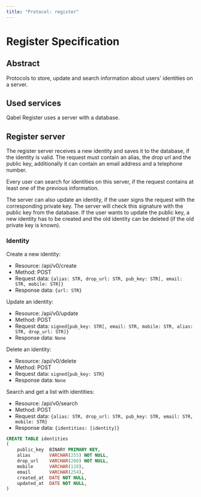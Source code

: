 ```yaml
---
title: "Protocol: register"
---
```

# Register Specification

## Abstract

Protocols to store, update and search information about users' identities on a server.

## Used services

Qabel Register uses a server with a database.

## Register server

The register server receives a new identity and saves it to the database, if the identity is valid. The request must contain an alias, the drop url and the public key, additionally it can contain an email address and a telephone number.

Every user can search for identities on this server, if the request contains at least one of the previous information.

The server can also update an identity, if the user signs the request with the corresponding private key. The server will check this signature with the public key from the database. If the user wants to update the public key, a new identity has to be created and the old identity can be deleted (if the old private key is known).

### Identity

Create a new identity:

* Resource: /api/v0/create
* Method: POST
* Request data: `{alias: STR, drop_url: STR, pub_key: STR[, email: STR, mobile: STR]}`
* Response data: `{url: STR}`


Update an identity:

* Resource: /api/v0/update
* Method: POST
* Request data: `signed{pub_key: STR[, email: STR, mobile: STR, alias: STR, drop_url: STR]}`
* Response data: `None`

Delete an identity:

* Resource: /api/v0/delete
* Method: POST
* Request data: `signed{pub_key: STR}`
* Response data: `None`

Search and get a list with identities:

* Resource: /api/v0/search
* Method: POST
* Request data: `{alias: STR, drop_url: STR, pub_key: STR, email: STR, mobile: STR}`
* Response data: `{identities: [identity]}`


```SQL
CREATE TABLE identities
(
    public_key  BINARY PRIMARY KEY,
    alias       VARCHAR(255) NOT NULL,
    drop_url    VARCHAR(200) NOT NULL,
    mobile      VARCHAR(128),
    email       VARCHAR(254),
    created_at  DATE NOT NULL,
    updated_at  DATE NOT NULL,
)
```
